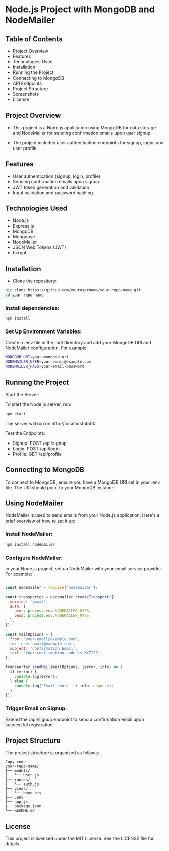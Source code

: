 # Node.js Project with MongoDB and NodeMailer


## Table of Contents
- Project Overview
- Features
- Technologies Used
- Installation
- Running the Project
- Connecting to MongoDB
- API Endpoints
- Project Structure
- Screenshots
- License

## Project Overview
- This project is a Node.js application using MongoDB for data storage and NodeMailer for sending confirmation emails upon user signup.

-  The project includes user authentication endpoints for signup, login, and user profile.

## Features
- User authentication (signup, login, profile)
- Sending confirmation emails upon signup
- JWT token generation and validation
- Input validation and password hashing

## Technologies Used
- Node.js
- Express.js
- MongoDB
- Mongoose
- NodeMailer
- JSON Web Tokens (JWT)
- bcrypt

## Installation
- Clone the repository:

```bash
git clone https://github.com/yourusername/your-repo-name.git
cd your-repo-name
```
### Install dependencies:

```bash
npm install
```
### Set Up Environment Variables:

Create a .env file in the root directory and add your MongoDB URI and NodeMailer configuration. For example:
```bash
MONGODB_URI=your-mongodb-uri
NODEMAILER_USER=your-email@example.com
NODEMAILER_PASS=your-email-password
```


## Running the Project
Start the Server:

To start the Node.js server, run:

```sh
npm start
```

The server will run on http://localhost:4500.

Test the Endpoints:

- Signup: POST /api/signup
- Login: POST /api/login
- Profile: GET /api/profile

## Connecting to MongoDB
To connect to MongoDB, ensure you have a MongoDB URI set in your .env file. The URI should point to your MongoDB instance.


## Using NodeMailer
NodeMailer is used to send emails from your Node.js application. Here's a brief overview of how to set it up:

### Install NodeMailer:

```sh
npm install nodemailer
```


### Configure NodeMailer:
In your Node.js project, set up NodeMailer with your email service provider. For example:

```js

const nodemailer = require('nodemailer');

const transporter = nodemailer.createTransport({
  service: 'gmail',
  auth: {
    user: process.env.NODEMAILER_USER,
    pass: process.env.NODEMAILER_PASS,
  },
});

const mailOptions = {
  from: 'your-email@example.com',
  to: 'user-email@example.com',
  subject: 'Confirmation Email',
  text: 'Your confirmation code is XYZ123',
};

transporter.sendMail(mailOptions, (error, info) => {
  if (error) {
    console.log(error);
  } else {
    console.log('Email sent: ' + info.response);
  }
});
```

### Trigger Email on Signup:
Extend the /api/signup endpoint to send a confirmation email upon successful registration.


## Project Structure

The project structure is organized as follows:

```arduino
Copy code
your-repo-name/
├── models/
│   └── User.js
├── routes/
│   └── auth.js
├── views/
│   └── home.ejs
├── .env
├── app.js
├── package.json
└── README.md
```



## License
This project is licensed under the MIT License. See the LICENSE file for details.
